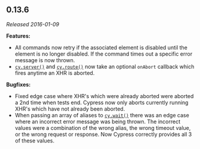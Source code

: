 ## 0.13.6

_Released 2016-01-09_

**Features:**

- All commands now retry if the associated element is disabled until the element
  is no longer disabled. If the command times out a specific error message is
  now thrown.
- [`cy.server()`](/api/commands/server) and [`cy.route()`](/api/commands/route)
  now take an optional `onAbort` callback which fires anytime an XHR is aborted.

**Bugfixes:**

- Fixed edge case where XHR's which were already aborted were aborted a 2nd time
  when tests end. Cypress now only aborts currently running XHR's which have not
  already been aborted.
- When passing an array of aliases to [`cy.wait()`](/api/commands/wait) there
  was an edge case where an incorrect error message was being thrown. The
  incorrect values were a combination of the wrong alias, the wrong timeout
  value, or the wrong request or response. Now Cypress correctly provides all 3
  of these values.
